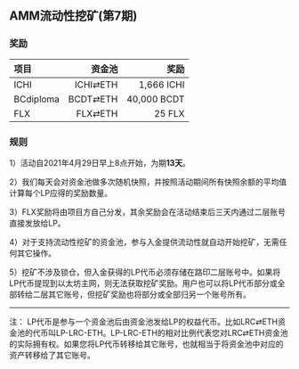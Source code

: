 ## AMM流动性挖矿(第7期)


### 奖励


| **项目** | **资金池** | **奖励** |
| :--- | ---: | ---: |
ICHI | ICHI⇄ETH | 1,666 ICHI |
BCdiploma | BCDT⇄ETH | 40,000 BCDT |
FLX | FLX⇄ETH | 25 FLX |

### 规则

1）活动自2021年4月29日早上8点开始，为期**13天**。

2）我们每天会对资金池做多次随机快照，并按照活动期间所有快照余额的平均值计算每个LP应得的奖励数量。

3）FLX奖励将由项目方自己分发，其余奖励会在活动结束后三天内通过二层账号直接发放给LP。

4）对于支持流动性挖矿的资金池，参与入金提供流动性就自动开始挖矿，无需任何其它操作。

5）挖矿不涉及锁仓，但入金获得的LP代币必须存储在路印二层账号中。如果将LP代币提现到以太坊主网，则无法获取挖矿奖励。用户也可以将LP代币部分或全部转给二层其它账号，但挖矿奖励也将部分或全部归另一个账号所有。


---

注： LP代币是参与一个资金池后由资金池发给LP的权益代币。比如LRC⇄ETH资金池的代币叫LP-LRC-ETH。LP-LRC-ETH的相对比例代表您对LRC⇄ETH资金池的实际拥有权。如果您将LP代币转移给其它账号，也就相当于将资金池中对应的资产转移给了其它账号。

